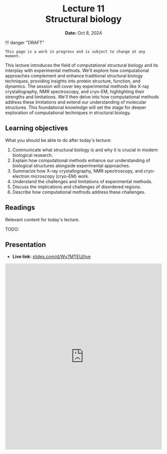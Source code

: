 <h1 align="center">
<b>Lecture 11</b><br>
Structural biology
</h1>
<p align="center">
<b>Date:</b> Oct 8, 2024
</p>

!!! danger "DRAFT"

    This page is a work in progress and is subject to change at any moment.

This lecture introduces the field of computational structural biology and its interplay with experimental methods.
We'll explore how computational approaches complement and enhance traditional structural biology techniques, providing insights into protein structure, function, and dynamics.
The session will cover key experimental methods like X-ray crystallography, NMR spectroscopy, and cryo-EM, highlighting their strengths and limitations.
We'll then delve into how computational methods address these limitations and extend our understanding of molecular structures.
This foundational knowledge will set the stage for deeper exploration of computational techniques in structural biology.

## Learning objectives

What you should be able to do after today's lecture:

1.  Communicate what structural biology is and why it is crucial in modern biological research.
2.  Explain how computational methods enhance our understanding of biological structures alongside experimental approaches.
3.  Summarize how X-ray crystallography, NMR spectroscopy, and cryo-electron microscopy (cryo-EM) work.
4.  Understand the challenges and limitations of experimental methods.
5.  Discuss the implications and challenges of disordered regions.
6.  Describe how computational methods address these challenges.

## Readings

Relevant content for today's lecture.

TODO:

## Presentation

<!-- -   **View:** [slides.com/aalexmmaldonado/biosc1540-l11](https://slides.com/aalexmmaldonado/biosc1540-l11) -->
-   **Live link:** [slides.com/d/Wv7MTEU/live](https://slides.com/d/Wv7MTEU/live)
<!-- -   **Download:** [biosc1540-l11.pdf](/lectures/10/biosc1540-l11.pdf) -->

<iframe src="https://slides.com/aalexmmaldonado/biosc1540-l11/embed?byline=hidden&share=hidden" width="100%" height="600" title="BIOSC 1540: Lecture 11" scrolling="no" frameborder="0" webkitallowfullscreen mozallowfullscreen allowfullscreen></iframe>
